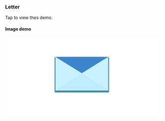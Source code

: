 ### Letter
Tap    to view thes demo.
#### Image demo
<a href="https://chau-nm.github.io/ui_problems/letter">
  <img src="./demo.png" alt="Demo">
</a>
